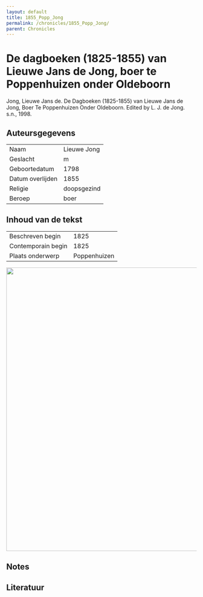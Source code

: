 ```yaml
---
layout: default
title: 1855_Popp_Jong
permalink: /chronicles/1855_Popp_Jong/
parent: Chronicles
--- 
```



# De dagboeken (1825-1855) van Lieuwe Jans de Jong, boer te Poppenhuizen onder Oldeboorn 

Jong, Lieuwe Jans de. De Dagboeken (1825-1855) van Lieuwe Jans de Jong, Boer Te Poppenhuizen Onder Oldeboorn. Edited by L. J. de Jong. s.n., 1998. 

## Auteursgegevens 

| | | 
| --------------- | --------------- | 
| Naam | Lieuwe Jong | 
| Geslacht | m | 
| Geboortedatum | 1798 | 
| Datum overlijden | 1855 | 
| Religie | doopsgezind | 
| Beroep | boer | 

## Inhoud van de tekst 

| | | 
| --------------- | --------------- | 
| Beschreven begin | 1825 | 
| Contemporain begin | 1825 | 
| Plaats onderwerp | Poppenhuizen | 

[<img src="..\..\barplots_chronicles\1855_Popp_Jong.jpg" width="750"/>](..\..\barplots_chronicles\1855_Popp_Jong.jpg) 

## Notes 

## Literatuur 

